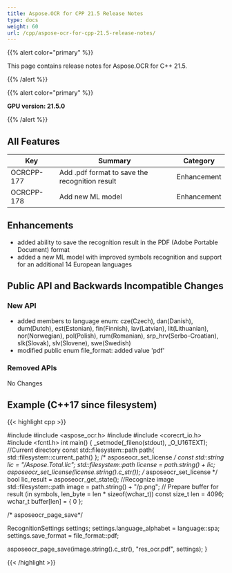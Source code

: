 ```yaml
---
title: Aspose.OCR for CPP 21.5 Release Notes
type: docs
weight: 60
url: /cpp/aspose-ocr-for-cpp-21.5-release-notes/
---
```


{{% alert color="primary" %}}

This page contains release notes for Aspose.OCR for C++ 21.5.

{{% /alert %}}

{{% alert color="primary" %}}

**GPU version: 21.5.0**

{{% /alert %}}

## All Features

|Key|Summary|Category|
|---|---|---|
|OCRCPP-177| Add .pdf format to save the recognition result|Enhancement|
|OCRCPP-178| Add new ML model|Enhancement|

## Enhancements

- added ability to save the recognition result in the PDF (Adobe Portable Document) format
- added a new ML model with improved symbols recognition and support for an additional 14 European languages


## Public API and Backwards Incompatible Changes

### New API

- added members to language enum: cze(Czech), dan(Danish), dum(Dutch), est(Estonian), fin(Finnish), lav(Latvian), lit(Lithuanian), nor(Norwegian), pol(Polish), rum(Romanian), srp_hrv(Serbo-Croatian), slk(Slovak), slv(Slovene), swe(Swedish)
- modified public enum file_format: added value 'pdf'


### Removed APIs

No Changes

## Example (C++17 since filesystem)

{{< highlight cpp >}}

#include <iostream>
#include <aspose_ocr.h>
#include <filesystem>
#include <corecrt_io.h>
#include <fcntl.h>
int main()
{
_setmode(_fileno(stdout), _O_U16TEXT);
//Current directory const
std::filesystem::path path{ std::filesystem::current_path() };
/* asposeocr_set_license */
const std::string lic = "/Aspose.Total.lic";
std::filesystem::path license = path.string() + lic;
asposeocr_set_license(license.string().c_str());
/* asposeocr_set_license */
bool lic_result = asposeocr_get_state();
//Recognize image
std::filesystem::path image = path.string() + "/p.png";
// Prepare buffer for result (in symbols, len_byte = len * sizeof(wchar_t))
const size_t len = 4096; 
wchar_t buffer[len] = { 0 };
 
 /* asposeocr_page_save*/

RecognitionSettings settings;
settings.language_alphabet = language::spa;
settings.save_format = file_format::pdf;

asposeocr_page_save(image.string().c_str(), "res_ocr.pdf", settings);
}

{{< /highlight >}}
